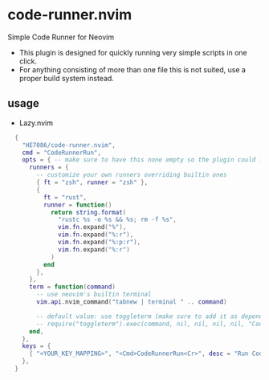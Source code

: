 # code-runner.nvim
Simple Code Runner for Neovim

* This plugin is designed for quickly running very simple scripts in one click.
* For anything consisting of more than one file this is not suited, use a proper build system instead.

## usage
* Lazy.nvim
```lua
  {
    "HE7086/code-runner.nvim",
    cmd = "CodeRunnerRun",
    opts = { -- make sure to have this none empty so the plugin could load. E.g. opts = {}
      runners = {
        -- customize your own runners overriding builtin ones
        { ft = "zsh", runner = "zsh" },
        {
          ft = "rust",
          runner = function()
            return string.format(
              "rustc %s -o %s && %s; rm -f %s",
              vim.fn.expand("%"),
              vim.fn.expand("%:r"),
              vim.fn.expand("%:p:r"),
              vim.fn.expand("%:r")
            )
          end
        },
      },
      term = function(command)
        -- use neovim's builtin terminal
        vim.api.nvim_command("tabnew | terminal " .. command)

        -- default value: use toggleterm (make sure to add it as dependency)
        -- require("toggleterm").exec(command, nil, nil, nil, nil, "Code Runner")
      end,
    },
    keys = {
      { "<YOUR_KEY_MAPPING>", "<Cmd>CodeRunnerRun<Cr>", desc = "Run Code" },
    },
  }
```
